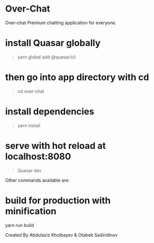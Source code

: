 # Over-Chat
Over-chat Premium chatting application for everyone.

# install Quasar globally
> yarn global add @quasar/cli

# then go into app directory with cd
> cd over-chat

# install dependencies
> yarn install

# serve with hot reload at localhost:8080
> Quasar dev

Other commands available are:

# build for production with minification
yarn run build

Created By Abdulaziz Kholbayev & Otabek Sadiridinov
